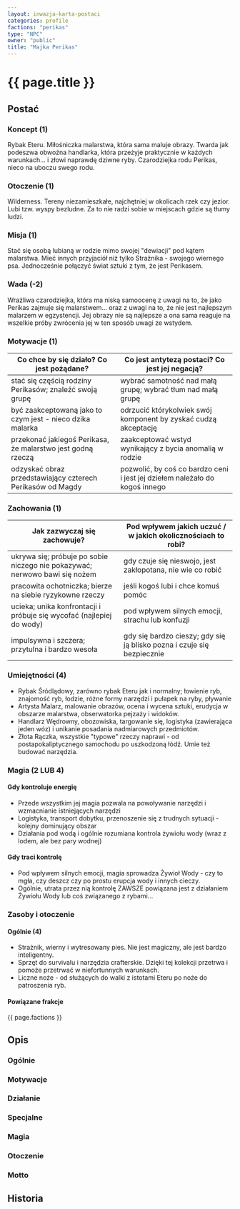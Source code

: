 ```yaml
---
layout: inwazja-karta-postaci
categories: profile
factions: "perikas"
type: "NPC"
owner: "public"
title: "Majka Perikas"
---
```


# {{ page.title }}

## Postać

### Koncept (1)

Rybak Eteru. Miłośniczka malarstwa, która sama maluje obrazy. Twarda jak podeszwa obwoźna handlarka, która przeżyje praktycznie w każdych warunkach... i złowi naprawdę dziwne ryby. Czarodziejka rodu Perikas, nieco na uboczu swego rodu.

### Otoczenie (1)

Wilderness. Tereny niezamieszkałe, najchętniej w okolicach rzek czy jezior. Lubi tzw. wyspy bezludne. Za to nie radzi sobie w miejscach gdzie są tłumy ludzi.

### Misja (1)

Stać się osobą lubianą w rodzie mimo swojej "dewiacji" pod kątem malarstwa. Mieć innych przyjaciół niż tylko Strażnika - swojego wiernego psa. Jednocześnie połączyć świat sztuki z tym, że jest Perikasem.

### Wada (-2)

Wrażliwa czarodziejka, która ma niską samoocenę z uwagi na to, że jako Perikas zajmuje się malarstwem... oraz z uwagi na to, że nie jest najlepszym malarzem w egzystencji. Jej obrazy nie są najlepsze a ona sama reaguje na wszelkie próby zwrócenia jej w ten sposób uwagi ze wstydem.

### Motywacje (1)

| Co chce by się działo? Co jest pożądane?                 | Co jest antytezą postaci? Co jest jej negacją?               |
|----------------------------------------------------------|--------------------------------------------------------------|
| stać się częścią rodziny Perikasów; znaleźć swoją grupę  | wybrać samotność nad małą grupę; wybrać tłum nad małą grupę |
| być zaakceptowaną jako to czym jest - nieco dzika malarka | odrzucić którykolwiek swój komponent by zyskać cudzą akceptację |
| przekonać jakiegoś Perikasa, że malarstwo jest godną rzeczą | zaakceptować wstyd wynikający z bycia anomalią w rodzie |
| odzyskać obraz przedstawiający czterech Perikasów od Magdy | pozwolić, by coś co bardzo ceni i jest jej dziełem należało do kogoś innego |

### Zachowania (1)

| Jak zazwyczaj się zachowuje?                             | Pod wpływem jakich uczuć / w jakich okolicznościach to robi? |
|----------------------------------------------------------|--------------------------------------------------------------|
| ukrywa się; próbuje po sobie niczego nie pokazywać; nerwowo bawi się nożem | gdy czuje się nieswojo, jest zakłopotana, nie wie co robić |
| pracowita ochotniczka; bierze na siebie ryzykowne rzeczy | jeśli kogoś lubi i chce komuś pomóc |
| ucieka; unika konfrontacji i próbuje się wycofać (najlepiej do wody) | pod wpływem silnych emocji, strachu lub konfuzji |
| impulsywna i szczera; przytulna i bardzo wesoła          | gdy się bardzo cieszy; gdy się ją blisko pozna i czuje się bezpiecznie |

### Umiejętności (4)

* Rybak Śródlądowy, zarówno rybak Eteru jak i normalny; łowienie ryb, znajomość ryb, łodzie, różne formy narzędzi i pułapek na ryby, pływanie
* Artysta Malarz, malowanie obrazów, ocena i wycena sztuki, erudycja w obszarze malarstwa, obserwatorka pejzaży i widoków.
* Handlarz Wędrowny, obozowiska, targowanie się, logistyka (zawierająca jeden wóz) i unikanie posadania nadmiarowych przedmiotów.
* Złota Rączka, wszystkie "typowe" rzeczy naprawi - od postapokaliptycznego samochodu po uszkodzoną łódź. Umie też budować narzędzia.

### Magia (2 LUB 4)

#### Gdy kontroluje energię

* Przede wszystkim jej magia pozwala na powoływanie narzędzi i wzmacnianie istniejących narzędzi
* Logistyka, transport dobytku, przenoszenie się z trudnych sytuacji - kolejny dominujący obszar
* Działania pod wodą i ogólnie rozumiana kontrola żywiołu wody (wraz z lodem, ale bez pary wodnej)

#### Gdy traci kontrolę

* Pod wpływem silnych emocji, magia sprowadza Żywioł Wody - czy to mgła, czy deszcz czy po prostu erupcja wody i innych cieczy.
* Ogólnie, utrata przez nią kontrolę ZAWSZE powiązana jest z działaniem Żywiołu Wody lub coś związanego z rybami...

### Zasoby i otoczenie

#### Ogólnie (4)

* Strażnik, wierny i wytresowany pies. Nie jest magiczny, ale jest bardzo inteligentny.
* Sprzęt do survivalu i narzędzia crafterskie. Dzięki tej kolekcji przetrwa i pomoże przetrwać w niefortunnych warunkach.
* Liczne noże - od służących do walki z istotami Eteru po noże do patroszenia ryb.

#### Powiązane frakcje

{{ page.factions }}

## Opis

### Ogólnie


### Motywacje


### Działanie


### Specjalne


### Magia


### Otoczenie


### Motto


## Historia
